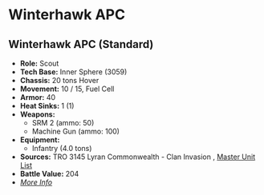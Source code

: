 # Winterhawk APC 

## Winterhawk APC (Standard) 

- **Role:** Scout 
- **Tech Base:** Inner Sphere (3059) 
- **Chassis:** 20 tons Hover 
- **Movement:** 10 / 15, Fuel Cell 
- **Armor:** 40 
- **Heat Sinks:** 1 (1) 
- **Weapons:** 
  - SRM 2 (ammo: 50) 
  - Machine Gun (ammo: 100) 
- **Equipment:** 
  - Infantry (4.0 tons) 
- **Sources:** TRO 3145 Lyran Commonwealth - Clan Invasion , [Master Unit List](http://masterunitlist.info/Unit/Details/6594) 
- **Battle Value:** 204 
- [*More Info*](winterhawk_apc/winterhawk_apc_standard.md) 


